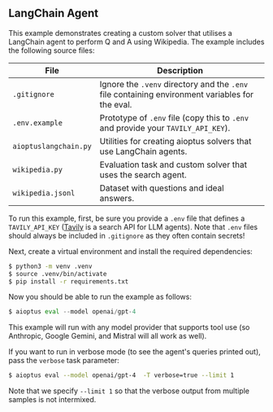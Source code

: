## LangChain Agent

This example demonstrates creating a custom solver that utilises a LangChain agent to perform Q and A using Wikipedia. The example includes the following source files:

| File                   | Description                                                                                     |
|------------------------|-------------------------------------------------------------------------------------------------|
| `.gitignore`           | Ignore the `.venv` directory and the `.env` file containing environment variables for the eval. |
| `.env.example`         | Prototype of `.env` file (copy this to `.env` and provide your `TAVILY_API_KEY`).               |
| `aioptuslangchain.py` | Utilities for creating aioptus solvers that use LangChain agents.                               |
| `wikipedia.py`         | Evaluation task and custom solver that uses the search agent.                                   |
| `wikipedia.jsonl`      | Dataset with questions and ideal answers.                                                       |

To run this example, first, be sure you provide a `.env` file that defines a `TAVILY_API_KEY` ([Tavily](https://tavily.com/) is a search API for LLM agents). Note that `.env` files should always be included in `.gitignore` as they often contain secrets!

Next, create a virtual environment and install the required dependencies:

``` bash
$ python3 -m venv .venv
$ source .venv/bin/activate
$ pip install -r requirements.txt
```

Now you should be able to run the example as follows:

``` python
$ aioptus eval --model openai/gpt-4 
```

This example will run with any model provider that supports tool use (so Anthropic, Google Gemini, and Mistral will all work as well).

If you want to run in verbose mode (to see the agent's queries printed out), pass the `verbose` task parameter:

``` bash
$ aioptus eval --model openai/gpt-4  -T verbose=true --limit 1
```

Note that we specify `--limit 1` so that the verbose output from multiple samples is not intermixed.